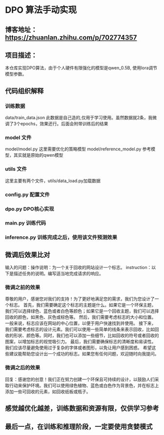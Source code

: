 # DPO 算法手动实现
## 博客地址：https://zhuanlan.zhihu.com/p/702774357
## 项目描述：
本仓库实现DPO算法，由于个人硬件有限强化的模型是qwen_0.5B, 使用lora调节模型参数。

## 代码组织解释
### 训练数据
data/train_data.json 此数据是自己造的,仅用于学习使用。虽然数据就2条，我微调了3个epochs，效果还行。后面会附带训练后的结果
### model 文件
model/model.py 这里需要优化的策略模型
model/reference_model.py 参考模型，其实就是原始的qwen模型
### utils 文件
这里主要有两个文件，utils/data_load.py加载数据
### config.py 配置文件
### dpo.py DPO核心实现
### main.py 训练代码
### inference.py 训练完成之后，使用该文件预测效果

## 微调后效果比对
输入的问题：操作说明：为一个关于回收的网站设计一个标志。
instruction：以下是描述任务的说明。编写适当地完成请求的响应。
### 微调之前的效果
尊敬的用户，感谢您对我们的支持！为了更好地满足您的需求，我们为您设计了一个标志。
首先，我们需要确定这个标志的主题是什么。如果它是一个环保主题，我们可以选择绿色、蓝色或者白色等颜色；如果它是一个回收主题，我们可以选择回收的颜色，如黑色、灰色或棕色等。
然后，我们需要考虑标志的大小和位置。一般来说，标志应该在网站的中心位置，以便于用户快速找到并使用。
接下来，我们需要考虑标志的设计元素。我们可以使用一些简单的线条来表示回收，比如回收的形状、颜色等。同时，我们也可以添加一些细节，比如回收的符号或者回收的图案，以增加标志的视觉吸引力。
最后，我们需要确保标志的清晰度和易读性。我们应该尽量避免使用过于复杂的字体或者图形，以免让用户感到困惑。
希望这些建议能帮助您设计出一个成功的标志。如果您有任何问题，欢迎随时向我提问。

### 微调之后的效果
回复：感谢您的创意！我们正在努力创建一个环保且可持续的设计，以鼓励人们采取行动来保护环境。我们可以使用绿色植物、蓝色或白色作为背景色，并在标志上添加一些可回收的元素，如回收纸板或瓶子。

## 感觉越优化越差，训练数据和资源有限，仅供学习参考

## 最后一点，在训练和推理阶段，一定要使用贪婪模式
